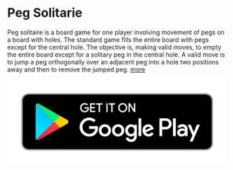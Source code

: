 # Peg Solitarie

Peg solitaire is a board game for one player involving movement of pegs on a board with holes. The standard game fills the entire board with pegs except for the central hole. The objective is, making valid moves, to empty the entire board except for a solitary peg in the central hole. A valid move is to jump a peg orthogonally over an adjacent peg into a hole two positions away and then to remove the jumped peg.   [more](https://en.wikipedia.org/wiki/Peg_solitaire)

[<img alt="Get it on Google Play" src="https://github.com/ermanergoz/images-in-readme/blob/master/google-play-badge.png">](https://play.google.com/store/apps/details?id=com.erman.pegsolitarie)
